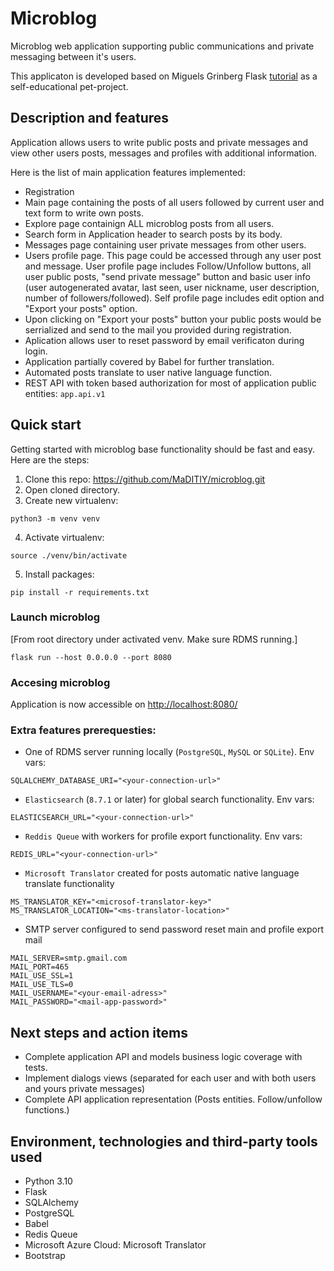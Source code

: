 # Microblog
Microblog web application supporting public communications and private messaging between it's users.

This applicaton is developed based on Miguels Grinberg Flask [tutorial](https://blog.miguelgrinberg.com/post/the-flask-mega-tutorial-part-i-hello-world) as a self-educational pet-project.


## Description and features
Application allows users to write public posts and private messages and view other users posts, messages and profiles with additional information.

Here is the list of main application features implemented:
* Registration
* Main page containing the posts of all users followed by current user and text form to write own posts.
* Explore page containign ALL microblog posts from all users.
* Search form in Application header to search posts by its body.
* Messages page containing user private messages from other users.
* Users profile page. This page could be accessed through any user post and message. User profile page includes Follow/Unfollow buttons, all user public posts, "send private message" button and basic user info (user autogenerated avatar, last seen, user nickname, user description, number of followers/followed). Self profile page includes edit option and "Export your posts" option.
* Upon clicking on "Export your posts" button your public posts would be serrialized and send to the mail you provided during registration.
* Aplication allows user to reset password by email verificaton during login.
* Application partially covered by Babel for further translation.
* Automated posts translate to user native language function.
* REST API with token based authorization for most of application public entities: `app.api.v1`

## Quick start
Getting started with microblog base functionality should be fast and easy. Here are the steps:
1. Clone this repo: https://github.com/MaDITIY/microblog.git
2. Open cloned directory.
3. Create new virtualenv:

```python3 -m venv venv```

4. Activate virtualenv:

```source ./venv/bin/activate```

5. Install packages:

```pip install -r requirements.txt```

### Launch microblog
[From root directory under activated venv. Make sure RDMS running.]

```flask run --host 0.0.0.0 --port 8080```

### Accesing microblog
Application is now accessible on <http://localhost:8080/>


### Extra features prerequesties:
* One of RDMS server running locally (`PostgreSQL`, `MySQL` or `SQLite`). Env vars:
```shell
SQLALCHEMY_DATABASE_URI="<your-connection-url>"
```
* `Elasticsearch` (`8.7.1` or later) for global search functionality. Env vars:
```shell
ELASTICSEARCH_URL="<your-connection-url>"
```
* `Reddis Queue` with workers for profile export functionality. Env vars:
```shell
REDIS_URL="<your-connection-url>"
```
* `Microsoft Translator` created for posts automatic native language translate functionality
```shell
MS_TRANSLATOR_KEY="<microsof-translator-key>"
MS_TRANSLATOR_LOCATION="<ms-translator-location>"
```
* SMTP server configured to send password reset main and profile export mail
```shell
MAIL_SERVER=smtp.gmail.com
MAIL_PORT=465
MAIL_USE_SSL=1
MAIL_USE_TLS=0
MAIL_USERNAME="<your-email-adress>"
MAIL_PASSWORD="<mail-app-password>"
```

## Next steps and action items
* Complete application API and models business logic coverage with tests. 
* Implement dialogs views (separated for each user and with both users and yours private messages)
* Complete API application representation (Posts entities. Follow/unfollow functions.)

## Environment, technologies and third-party tools used
* Python 3.10
* Flask
* SQLAlchemy
* PostgreSQL
* Babel
* Redis Queue
* Microsoft Azure Cloud: Microsoft Translator
* Bootstrap